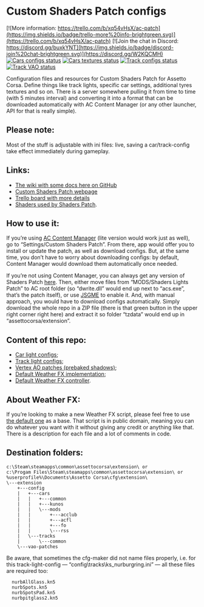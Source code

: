 # Custom Shaders Patch configs

[![More information: https://trello.com/b/xq54vHsX/ac-patch](https://img.shields.io/badge/trello-more%20info-brightgreen.svg)](https://trello.com/b/xq54vHsX/ac-patch) 
[![Join the chat in Discord: https://discord.gg/buxkYNT](https://img.shields.io/badge/discord-join%20chat-brightgreen.svg)](https://discord.gg/W2KQCMH)
[![Cars configs status](https://acstuff.ru/patch/cars-configs/warnings/icon?t=0)](https://acstuff.ru/patch/cars-configs/warnings/list)
[![Cars textures status](https://acstuff.ru/patch/cars-textures/warnings/icon?t=0)](https://acstuff.ru/patch/cars-textures/warnings/list)
[![Track configs status](https://acstuff.ru/patch/tracks-configs/warnings/icon?t=0)](https://acstuff.ru/patch/tracks-configs/warnings/list)
[![Track VAO status](https://acstuff.ru/patch/tracks-vao/warnings/icon?t=0)](https://acstuff.ru/patch/tracks-vao/warnings/list)

Configuration files and resources for Custom Shaders Patch for Assetto Corsa. Define things like track lights, specific car settings, additional tyres textures and so on. There is a server somewhere pulling it from time to time (with 5 minutes interval) and converting it into a format that can be downloaded automatically with AC Content Manager (or any other launcher, API for that is really simple).

## Please note:

Most of the stuff is adjustable with ini files: live, saving a car/track-config take effect immediately during gameplay.

## Links:

- [The wiki with some docs here on GitHub](https://github.com/ac-custom-shaders-patch/acc-extension-config/wiki)
- [Custom Shaders Patch webpage](https://acstuff.ru/patch/)
- [Trello board with more details](https://trello.com/b/xq54vHsX/ac-patch)
- [Shaders used by Shaders Patch](https://gitlab.com/ac-custom-shaders-patch/public/acc-shaders/tree/master).

## How to use it:

If you’re using [AC Content Manager](https://acstuff.ru/app/) (lite version would work just as well), go to “Settings/Custom Shaders Patch”. From there, app would offer you to install or update the patch, as well as download configs. But, at the same time, you don’t have to worry about downloading configs: by default, Content Manager would download them automatically once needed.

If you’re not using Content Manager, you can always get any version of Shaders Patch [here](https://acstuff.ru/patch/). Then, either move files from “MODS/Shaders Lights Patch” to AC root folder (so “dwrite.dll” would end up next to “acs.exe”, that’s the patch itself), or use [JSGME](https://www.racedepartment.com/downloads/jsgme-mod-enabler.13803/) to enable it. And, with manual approach, you would have to download configs automatically. Simply download the whole repo in a ZIP file (there is that green button in the upper right corner right here) and extract it so folder “tzdata” would end up in “assettocorsa/extension”.

## Content of this repo:

 - [Car light configs](https://github.com/ac-custom-shaders-patch/acc-extension-config/tree/master/config/cars);
 - [Track light configs](https://github.com/ac-custom-shaders-patch/acc-extension-config/tree/master/config/tracks);
 - [Vertex AO patches (prebaked shadows)](https://github.com/ac-custom-shaders-patch/acc-extension-config/tree/master/vao-patches);
 - [Default Weather FX implementation](https://github.com/ac-custom-shaders-patch/acc-weatherfx-base);
 - [Default Weather FX controller](https://github.com/ac-custom-shaders-patch/acc-weatherfx-base).

## About Weather FX:

If you’re looking to make a new Weather FX script, please feel free to use [the default one](https://github.com/ac-custom-shaders-patch/acc-weatherfx-base) as a base. That script is in public domain, meaning you can do whatever you want with it without giving any credit or anything like that. There is a description for each file and a lot of comments in code.

## Destination folders:

```
c:\Steam\steamapps\common\assettocorsa\extension\ or
c:\Progam Files\Steam\steamapps\common\assettocorsa\extension\ or 
%userprofile%\Documents\Assetto Corsa\cfg\extension\
\---extension
    +---config
    |   +---cars
    |   |   +---common
    |   |   +---kunos
    |   |   \---mods
    |   |       +---acclub
    |   |       +---acfl
    |   |       +---fo
    |   |       \---rss
    |   \---tracks
    |       \---common
    \---vao-patches
```
Be aware, that sometimes the cfg-maker did not name files properly, i.e. for this track-light-config — “config\tracks\ks_nurburgring.ini” — all these files are required too:

```
  nurbAllGlass.kn5
  nurbSpots.kn5
  nurbSpotsPad.kn5
  nurbpitglass2.kn5
```
